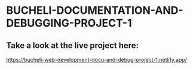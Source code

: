# BUCHELI-DOCUMENTATION-AND-DEBUGGING-PROJECT-1

## Take a look at the live project here:
https://bucheli-web-development-docu-and-debug-project-1.netlify.app/
